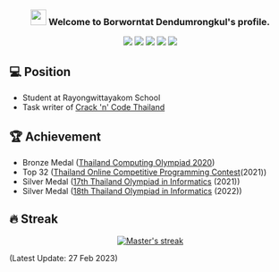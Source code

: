 <h3 align="center">
  <img src="https://media.giphy.com/media/hvRJCLFzcasrR4ia7z/giphy.gif" width="28">
  Welcome to Borworntat Dendumrongkul's profile.
</h3>

<p align="center">
<a href="https://instagram.com/iicxx.exe_"><img src="https://img.shields.io/badge/iicxx.exe_-%23E4405F.svg?style=for-the-badge&logo=Instagram&logoColor=white"></a>
<a href="https://twitter.com/_ibwt"><img src="https://img.shields.io/badge/_ibwt-%231DA1F2.svg?style=for-the-badge&logo=Twitter&logoColor=white"></a>
<a href="mailto:borworntat.d@gmail.com"><img src="https://img.shields.io/badge/Gmail-D14836?style=for-the-badge&logo=gmail&logoColor=white"></a>
<a href="https://facebook.com/borworntat.d"><img src="https://img.shields.io/badge/Facebook-%231877F2.svg?style=for-the-badge&logo=Facebook&logoColor=white"></a>
<img src="https://img.shields.io/badge/Borworntat-%2300AFF0.svg?style=for-the-badge&logo=Skype&logoColor=white">
</p>

## :computer:	Position
- Student at Rayongwittayakom School
- Task writer of [Crack 'n' Code Thailand](https://crackncode.org/)

## :trophy: Achievement
- Bronze Medal ([Thailand Computing Olympiad 2020](https://thaco.tech/))
- Top 32 ([Thailand Online Competitive Programming Contest](https://tocpc.codes/)(2021))
- Silver Medal ([17th Thailand Olympiad in Informatics](https://www.facebook.com/%E0%B8%81%E0%B8%B2%E0%B8%A3%E0%B9%81%E0%B8%82%E0%B9%88%E0%B8%87%E0%B8%82%E0%B8%B1%E0%B8%99%E0%B8%84%E0%B8%AD%E0%B8%A1%E0%B8%9E%E0%B8%B4%E0%B8%A7%E0%B9%80%E0%B8%95%E0%B8%AD%E0%B8%A3%E0%B9%8C%E0%B9%82%E0%B8%AD%E0%B8%A5%E0%B8%B4%E0%B8%A1%E0%B8%9B%E0%B8%B4%E0%B8%81%E0%B8%A3%E0%B8%B0%E0%B8%94%E0%B8%B1%E0%B8%9A%E0%B8%8A%E0%B8%B2%E0%B8%95%E0%B8%B4-%E0%B8%84%E0%B8%A3%E0%B8%B1%E0%B9%89%E0%B8%87%E0%B8%97%E0%B8%B5%E0%B9%88-17-%E0%B8%A1%E0%B8%AB%E0%B8%B2%E0%B8%A7%E0%B8%B4%E0%B8%97%E0%B8%A2%E0%B8%B2%E0%B8%A5%E0%B8%B1%E0%B8%A2%E0%B8%A7%E0%B8%A5%E0%B8%B1%E0%B8%A2%E0%B8%A5%E0%B8%B1%E0%B8%81%E0%B8%A9%E0%B8%93%E0%B9%8C-105197518105636) (2021))
- Silver Medal ([18th Thailand Olympiad in Informatics](https://www.facebook.com/toi18.cmu) (2022))
<!--
## :blue_book: Working Experience
- [ Witcom Rayongwittayakom School](https://witcom.rayongwit.ac.th)'s POSN Computer camp tutor. (2021-2022)
- Computer Olympiad (Camp 1-2) tutor. (2022)
- POSN Burapha University Raayongwittayakom Center teacher assistant. (2022)
-->

## 🔥 Streak
<p align="center">
  <a href="https://github.com/DenverCoder1/github-readme-streak-stats">
    <img alt="Master's streak" src="https://github-readme-streak-stats.herokuapp.com/?user=MasterIceZ&theme=monokai-metallian&hide_border=true"/>
  </a>
</p>

(Latest Update: 27 Feb 2023)
